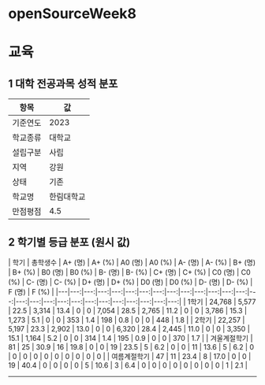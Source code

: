 
# openSourceWeek8


# 교육
## 1 대학 전공과목 성적 분포

| 항목 | 값 |
|---|---|
| 기준연도 | 2023 |
| 학교종류 | 대학교 |
| 설립구분 | 사립 |
| 지역 | 강원 |
| 상태 | 기존 |
| 학교명 | 한림대학교 |
| 만점평점 | 4.5 |

## 2 학기별 등급 분포 (원시 값)

| 학기 | 총학생수 | A+ (명) | A+ (%) | A0 (명) | A0 (%) | A- (명) | A- (%) | B+ (명) | B+ (%) | B0 (명) | B0 (%) | B- (명) | B- (%) | C+ (명) | C+ (%) | C0 (명) | C0 (%) | C- (명) | C- (%) | D+ (명) | D+ (%) | D0 (명) | D0 (%) | D- (명) | D- (%) | F (명) | F (%) |
|---|---:|---:|---:|---:|---:|---:|---:|---:|---:|---:|---:|---:|---:|---:|---:|---:|---:|---:|---:|---:|---:|---:|---:|---:|---:|---:|
| 1학기 | 24,768 | 5,577 | 22.5 | 3,314 | 13.4 | 0 | 0 | 7,054 | 28.5 | 2,765 | 11.2 | 0 | 0 | 3,786 | 15.3 | 1,273 | 5.1 | 0 | 0 | 353 | 1.4 | 198 | 0.8 | 0 | 0 | 448 | 1.8 |
| 2학기 | 22,257 | 5,197 | 23.3 | 2,902 | 13.0 | 0 | 0 | 6,320 | 28.4 | 2,445 | 11.0 | 0 | 0 | 3,350 | 15.1 | 1,164 | 5.2 | 0 | 0 | 314 | 1.4 | 195 | 0.9 | 0 | 0 | 370 | 1.7 |
| 겨울계절학기 | 81 | 25 | 30.9 | 16 | 19.8 | 0 | 0 | 19 | 23.5 | 5 | 6.2 | 0 | 0 | 11 | 13.6 | 5 | 6.2 | 0 | 0 | 0 | 0 | 0 | 0 | 0 | 0 | 0 | 0 |
| 여름계절학기 | 47 | 11 | 23.4 | 8 | 17.0 | 0 | 0 | 19 | 40.4 | 0 | 0 | 0 | 0 | 5 | 10.6 | 3 | 6.4 | 0 | 0 | 0 | 0 | 0 | 0 | 0 | 0 | 1 | 2.1 |

---
